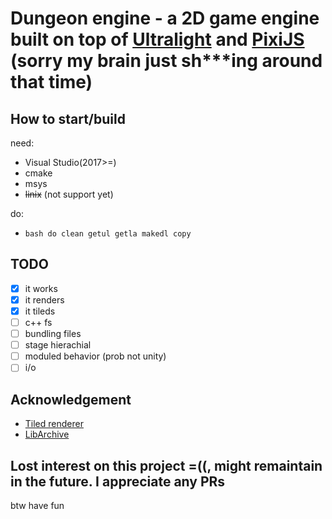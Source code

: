 # Dungeon engine - a 2D game engine built on top of [Ultralight](https://ultralig.ht/) and [PixiJS](https://pixijs.com/) (sorry my brain just sh***ing around that time)

## How to start/build

need:

- Visual Studio(2017>=)
- cmake
- msys
- ~~linix~~ (not support yet)

do:

- `bash do clean getul getla makedl copy`

## TODO

- [x] it works
- [x] it renders
- [x] it tileds
- [ ] c++ fs
- [ ] bundling files
- [ ] stage hierachial
- [ ] moduled behavior (prob not unity)
- [ ] i/o

## Acknowledgement

- [Tiled renderer](https://github.com/Reynau/tiled-to-pixi)
- [LibArchive](https://www.libarchive.org/)

## Lost interest on this project =((, might remaintain in the future. I appreciate any PRs

btw have fun
